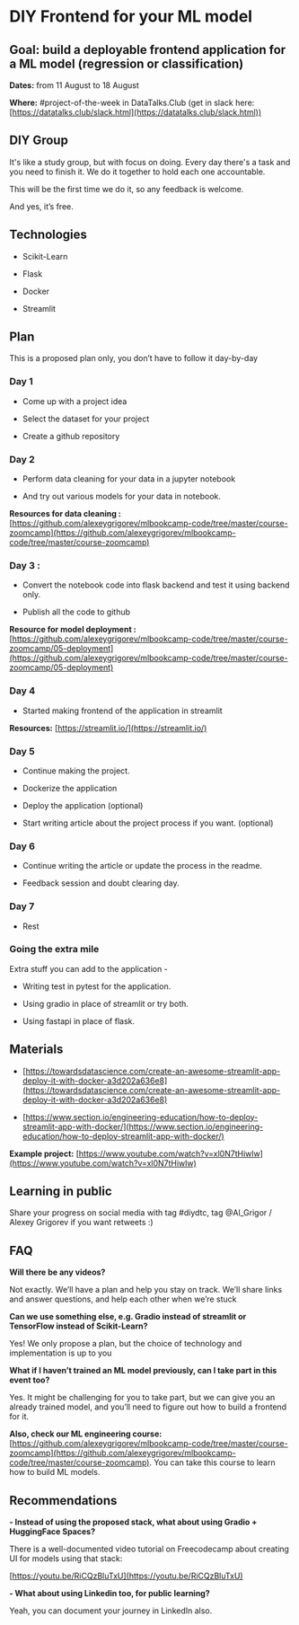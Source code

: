 
# DIY Frontend for your ML model

  
  
## Goal: build a deployable frontend application for a ML model (regression or classification)

  

**Dates:** from 11 August to 18 August

  

**Where:** #project-of-the-week in DataTalks.Club (get in slack here: [https://datatalks.club/slack.html](https://datatalks.club/slack.html))

## DIY Group

  It's like a study group, but with focus on doing. Every day there's a task and you need to finish it. We do it together to hold each one accountable.

  This will be the first time we do it, so any feedback is welcome.

  And yes, it’s free.

  

## Technologies

  -   Scikit-Learn
    
-   Flask
    
-   Docker
    
-   Streamlit
    

## Plan

This is a proposed plan only, you don’t have to follow it day-by-day

  

### Day 1

-   Come up with a project idea
    
-   Select the dataset for your project
    
-   Create a github repository
      

### Day 2

-   Perform data cleaning for your data in a jupyter notebook
    
-   And try out various models for your data in notebook.
    
**Resources for data cleaning :** [https://github.com/alexeygrigorev/mlbookcamp-code/tree/master/course-zoomcamp](https://github.com/alexeygrigorev/mlbookcamp-code/tree/master/course-zoomcamp)

  

### Day 3 :

  
-   Convert the notebook code into flask backend and test it using backend only.
    
-   Publish all the code to github
    

**Resource for model deployment :** [https://github.com/alexeygrigorev/mlbookcamp-code/tree/master/course-zoomcamp/05-deployment](https://github.com/alexeygrigorev/mlbookcamp-code/tree/master/course-zoomcamp/05-deployment)

  

### Day 4

  
-   Started making frontend of the application in streamlit
    
**Resources:** [https://streamlit.io/](https://streamlit.io/)

  

### Day 5

-   Continue making the project.
    
-   Dockerize the application
    
-   Deploy the application (optional)
    
-   Start writing article about the project process if you want. (optional)
    

### Day 6

-   Continue writing the article or update the process in the readme.
    
-   Feedback session and doubt clearing day.
    

### Day 7

-   Rest

### Going the extra mile

  

Extra stuff you can add to the application -

-   Writing test in pytest for the application.
    
-   Using gradio in place of streamlit or try both.
    
-   Using fastapi in place of flask.
    

  

## Materials

  

-   [https://towardsdatascience.com/create-an-awesome-streamlit-app-deploy-it-with-docker-a3d202a636e8](https://towardsdatascience.com/create-an-awesome-streamlit-app-deploy-it-with-docker-a3d202a636e8)
    
-   [https://www.section.io/engineering-education/how-to-deploy-streamlit-app-with-docker/](https://www.section.io/engineering-education/how-to-deploy-streamlit-app-with-docker/)
    

  

**Example project:** [https://www.youtube.com/watch?v=xl0N7tHiwlw](https://www.youtube.com/watch?v=xl0N7tHiwlw)

  
  

## Learning in public

  

Share your progress on social media with tag #diydtc, tag @Al_Grigor / Alexey Grigorev if you want retweets :)

  
  

## FAQ

**Will there be any videos?**

Not exactly. We’ll have a plan and help you stay on track. We’ll share links and answer questions, and help each other when we’re stuck

  

**Can we use something else, e.g. Gradio instead of streamlit or TensorFlow instead of Scikit-Learn?**

Yes! We only propose a plan, but the choice of technology and implementation is up to you

  

**What if I haven’t trained an ML model previously, can I take part in this event too?**

Yes. It might be challenging for you to take part, but we can give you an already trained model, and you’ll need to figure out how to build a frontend for it.

  

**Also, check our ML engineering course:** [https://github.com/alexeygrigorev/mlbookcamp-code/tree/master/course-zoomcamp](https://github.com/alexeygrigorev/mlbookcamp-code/tree/master/course-zoomcamp). You can take this course to learn how to build ML models.

  
  

## Recommendations

  

**-   Instead of using the proposed stack, what about using Gradio + HuggingFace Spaces?**

There is a well-documented video tutorial on Freecodecamp about creating UI for models using that stack:
    

  

[https://youtu.be/RiCQzBluTxU](https://youtu.be/RiCQzBluTxU)

  
  

**-   What about using Linkedin too, for public learning?**


Yeah, you can document your journey in LinkedIn also.
